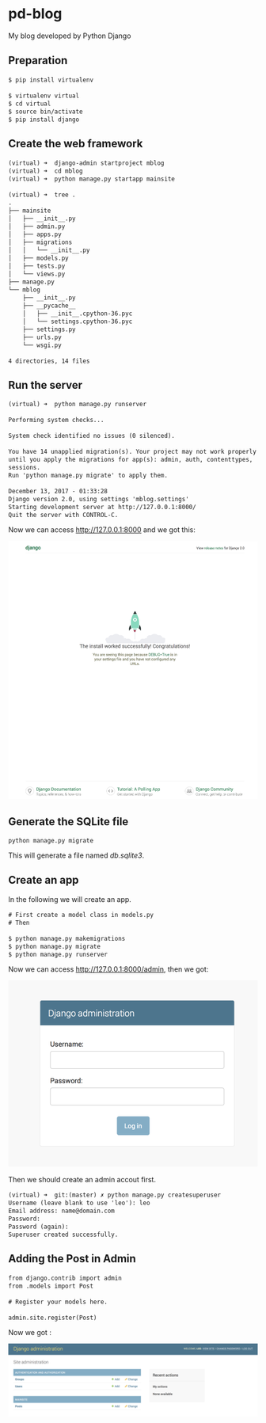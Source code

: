 # pd-blog

My blog developed by Python Django

## Preparation

```
$ pip install virtualenv

$ virtualenv virtual
$ cd virtual
$ source bin/activate
$ pip install django
```

## Create the web framework

```
(virtual) ➜  django-admin startproject mblog
(virtual) ➜  cd mblog
(virtual) ➜  python manage.py startapp mainsite

(virtual) ➜  tree .
.
├── mainsite
│   ├── __init__.py
│   ├── admin.py
│   ├── apps.py
│   ├── migrations
│   │   └── __init__.py
│   ├── models.py
│   ├── tests.py
│   └── views.py
├── manage.py
└── mblog
    ├── __init__.py
    ├── __pycache__
    │   ├── __init__.cpython-36.pyc
    │   └── settings.cpython-36.pyc
    ├── settings.py
    ├── urls.py
    └── wsgi.py

4 directories, 14 files
```

## Run the server

```
(virtual) ➜  python manage.py runserver

Performing system checks...

System check identified no issues (0 silenced).

You have 14 unapplied migration(s). Your project may not work properly until you apply the migrations for app(s): admin, auth, contenttypes, sessions.
Run 'python manage.py migrate' to apply them.

December 13, 2017 - 01:33:28
Django version 2.0, using settings 'mblog.settings'
Starting development server at http://127.0.0.1:8000/
Quit the server with CONTROL-C.

```

Now we can access http://127.0.0.1:8000 and we got this:

![Running screenshot](./picture/run.png)


## Generate the SQLite file

```
python manage.py migrate
```

This will generate a file named *db.sqlite3*.

## Create an app

In the following we will create an app.

```
# First create a model class in models.py
# Then

$ python manage.py makemigrations
$ python manage.py migrate
$ python manage.py runserver
```

Now we can access http://127.0.0.1:8000/admin, then we got:

![Admin](./picture/admin.png)

Then we should create an admin accout first.

```
(virtual) ➜  git:(master) ✗ python manage.py createsuperuser
Username (leave blank to use 'leo'): leo
Email address: name@domain.com
Password:
Password (again):
Superuser created successfully.
```

## Adding the Post in Admin

```
from django.contrib import admin
from .models import Post

# Register your models here.

admin.site.register(Post)
```

Now we got :

![post](./picture/post.png)

